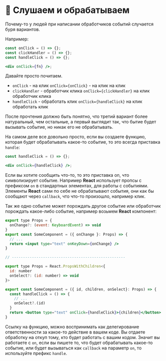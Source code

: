 # 🙉 Слушаем и обрабатываем

Почему-то у людей при написании обработчиков событий случается буря вариантов.

Например:

```jsx
const onClick = () => {};
const clickHandler = () => {};
const handleClick = () => {};

<div onClick={fn} />;
```

Давайте просто почитаем.

-   `onClick` - на клик `onClick={onClick}` - на клик на клик
-   `clickHandler` - обработчик клика `onClick={clickHandler}` на клик обработчик клика
-   `handleClick` - обработать клик `onClick={handleClick}` на клик обработать клик

После прочтения должно быть понятно, что третий вариант более натуральный, чем остальные, а первый выглядит так, что бытие будет вызывать событие, но никак его не обрабатывать.

На самом деле все довольно просто, если вы создаете функцию, которая будет обрабатывать какое-то событие, то это всегда приставка `handle`:

```jsx
const handleClick = () => {};

<div onClick={handleClick} />;
```

Если вы хотите сообщить что-то, то это приставка on, что символизирует событие. Например **React** использует пропсы с префиксом `on` в стандартных элементах, для работы с событиями. Элементы **React** сами по себе не обрабатывают события, они как бы сообщают через `callback`, что что-то произошло, например клик.

Так же одно событие может порождать другое событие или обработчик порождать какое-либо событие, например возьмем **React** компонент:

```jsx
export type Props = {
  onChange?: (event: KeyboardEvent) => void
}
export const SomeComponent = ({ onChange }: Props) => {
  // ...
  return <input type="text" onKeyDown={onChange} />
}

// ---------------------------------------------------

export type Props = React.PropsWithChildren<{
  id: number
  onSelect?: (id: number) => void
}>

export const SomeComponent = ({ id, children, onSelect}: Props) => {
  const handleClick = () => {
    // ...
    onSelect?.(id)
  }
  return <button type="text" onClick={handleClick}>{children}</button>
}
```

Ссылку на функцию, можно воспринимать как делегирование ответственности за какое-то действие в вашем коде. Вы отдаете обработку на откуп тому, кто будет работать с вашим кодом. Значит вы работаете с `on`, если вы пишете то, что будет обрабатывать какое-то событие, или будет вызываться как `callback` на параметр `on`, то используйте префикс `handle`.
